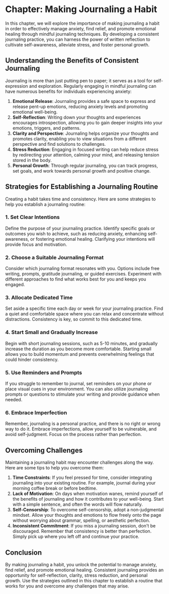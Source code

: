 Chapter: Making Journaling a Habit
==================================

In this chapter, we will explore the importance of making journaling a habit in order to effectively manage anxiety, find relief, and promote emotional healing through mindful journaling techniques. By developing a consistent journaling practice, you can harness the power of written reflection to cultivate self-awareness, alleviate stress, and foster personal growth.

Understanding the Benefits of Consistent Journaling
---------------------------------------------------

Journaling is more than just putting pen to paper; it serves as a tool for self-expression and exploration. Regularly engaging in mindful journaling can have numerous benefits for individuals experiencing anxiety:

1. **Emotional Release**: Journaling provides a safe space to express and release pent-up emotions, reducing anxiety levels and promoting emotional well-being.
2. **Self-Reflection**: Writing down your thoughts and experiences encourages introspection, allowing you to gain deeper insights into your emotions, triggers, and patterns.
3. **Clarity and Perspective**: Journaling helps organize your thoughts and promotes clarity, enabling you to view situations from a different perspective and find solutions to challenges.
4. **Stress Reduction**: Engaging in focused writing can help reduce stress by redirecting your attention, calming your mind, and releasing tension stored in the body.
5. **Personal Growth**: Through regular journaling, you can track progress, set goals, and work towards personal growth and positive change.

Strategies for Establishing a Journaling Routine
------------------------------------------------

Creating a habit takes time and consistency. Here are some strategies to help you establish a journaling routine:

### 1. Set Clear Intentions

Define the purpose of your journaling practice. Identify specific goals or outcomes you wish to achieve, such as reducing anxiety, enhancing self-awareness, or fostering emotional healing. Clarifying your intentions will provide focus and motivation.

### 2. Choose a Suitable Journaling Format

Consider which journaling format resonates with you. Options include free writing, prompts, gratitude journaling, or guided exercises. Experiment with different approaches to find what works best for you and keeps you engaged.

### 3. Allocate Dedicated Time

Set aside a specific time each day or week for your journaling practice. Find a quiet and comfortable space where you can relax and concentrate without distractions. Consistency is key, so commit to this dedicated time.

### 4. Start Small and Gradually Increase

Begin with short journaling sessions, such as 5-10 minutes, and gradually increase the duration as you become more comfortable. Starting small allows you to build momentum and prevents overwhelming feelings that could hinder consistency.

### 5. Use Reminders and Prompts

If you struggle to remember to journal, set reminders on your phone or place visual cues in your environment. You can also utilize journaling prompts or questions to stimulate your writing and provide guidance when needed.

### 6. Embrace Imperfection

Remember, journaling is a personal practice, and there is no right or wrong way to do it. Embrace imperfections, allow yourself to be vulnerable, and avoid self-judgment. Focus on the process rather than perfection.

Overcoming Challenges
---------------------

Maintaining a journaling habit may encounter challenges along the way. Here are some tips to help you overcome them:

1. **Time Constraints**: If you feel pressed for time, consider integrating journaling into your existing routine. For example, journal during your morning coffee break or before bedtime.
2. **Lack of Motivation**: On days when motivation wanes, remind yourself of the benefits of journaling and how it contributes to your well-being. Start with a simple sentence, and often the words will flow naturally.
3. **Self-Censorship**: To overcome self-censorship, adopt a non-judgmental mindset. Allow your thoughts and emotions to flow freely onto the page without worrying about grammar, spelling, or aesthetic perfection.
4. **Inconsistent Commitment**: If you miss a journaling session, don't be discouraged. Remember that consistency is better than perfection. Simply pick up where you left off and continue your practice.

Conclusion
----------

By making journaling a habit, you unlock the potential to manage anxiety, find relief, and promote emotional healing. Consistent journaling provides an opportunity for self-reflection, clarity, stress reduction, and personal growth. Use the strategies outlined in this chapter to establish a routine that works for you and overcome any challenges that may arise.
